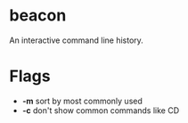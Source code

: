 # beacon

An interactive command line history.

# Flags
- **-m**  sort by most commonly used
- **-c**  don't show common commands like CD
